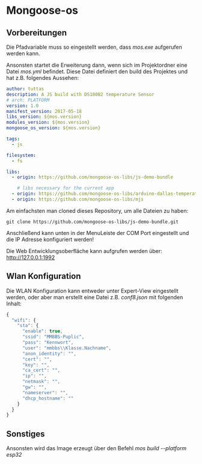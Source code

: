 # Mongoose-os
## Vorbereitungen
Die Pfadvariable muss so eingestellt werden, dass *mos.exe* aufgerufen werden kann. 

Ansonsten startet die Erweiterung dann, wenn sich im Projektordner eine Datei *mos.yml* befindet. Diese Datei definiert den build des Projektes und hat z.B. folgendes Aussehen:
```yml
author: tuttas
description: A JS build with DS180B2 temperature Sensor
# arch: PLATFORM
version: 1.0
manifest_version: 2017-05-18
libs_version: ${mos.version}
modules_version: ${mos.version}
mongoose_os_version: ${mos.version}

tags:
  - js

filesystem:
  - fs

libs:
  - origin: https://github.com/mongoose-os-libs/js-demo-bundle

    # libs necessary for the current app
  - origin: https://github.com/mongoose-os-libs/arduino-dallas-temperature
  - origin: https://github.com/mongoose-os-libs/mjs
```

Am einfachsten man cloned dieses Repository, um alle Dateien zu haben:
```
git clone https://github.com/mongoose-os-libs/js-demo-bundle.git
```

Anschließend kann unten in der MenuLeiste der COM Port eingestellt und die IP Adresse konfiguriert werden!

Die Web Entwicklungsoberfläche kann aufgrufen werden über: http://127.0.0.1:1992

## Wlan Konfiguration
Die WLAN Konfiguration kann entweder unter Expert-View eingestellt werden, oder aber man erstellt eine Datei z.B. *conf8.json* mit folgenden Inhalt:
```js
{
  "wifi": {
    "sta": {
      "enable": true,         
      "ssid": "MMBBS-Puplic",        
      "pass": "Kennwort",           
      "user": "mmbbs\\Klasse.Nachname",          
      "anon_identity": "",   
      "cert": "",           
      "key": "",            
      "ca_cert": "",        
      "ip": "",           
      "netmask": "",        
      "gw": "",             
      "nameserver": "",    
      "dhcp_hostname": ""   
    }
  }
}
```

## Sonstiges
Ansonsten wird das Image erzeugt über den Befehl *mos build --platform esp32*
